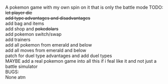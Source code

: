 A pokemon game with my own spin on it that is only the battle mode
TODO:\
~~let player die~~ \
~~add type advantages and disadvantages~~\
add bag and items\
add shop and ~~pokedolars~~\
add pokemon switch/swap\
add trainers\
add all pokemon from emerald and below\
add all moves from emerald and below\
patch for duel type advantages and add duel types\
MAYBE add a real pokemon game into all this if i feal like it and not just a battle simulator\
BUGS:\
	None atm
